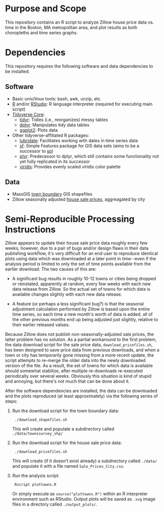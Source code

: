 # Purpose and Scope

This repository contains an R script to analyze Zillow house price data vs. time in the Boston, MA metropolitan area, and plot results as both choropleths and time series graphs.

# Dependencies

This repository requires the following software and data dependencies to be installed:

## Software

* Basic unix/linux tools: bash, awk, unzip, etc.
* [R](https://www.r-project.org/) and/or [RStudio](https://rstudio.com/): R language interpreter (required for executing main script)
* [Tidyverse Core](https://www.tidyverse.org/):
    - [tidyr](https://tidyr.tidyverse.org/): Tidies (i.e., reorganizes) messy tables
    - [dplyr](https://dplyr.tidyverse.org/): Manipulates tidy data tables
    - [ggplot2](https://ggplot2.tidyverse.org/): Plots data
* Other tidyverse-affiliated R packages:
    - [lubridate](https://lubridate.tidyverse.org/): Facilitates working with dates in time series data
    - [sf](https://r-spatial.github.io/sf/index.html): Simple Features package for GIS data sets (aims to be a successor to [sp](https://www.rdocumentation.org/packages/sp/versions/1.3-2))
    - [plyr](https://www.rdocumentation.org/packages/plyr/versions/1.8.5): Predecessor to dplyr, which still contains some functionality not yet fully replicated in its successor 
    - [viridis](https://cran.r-project.org/web/packages/viridis/vignettes/intro-to-viridis.html): Provides evenly scaled viridis color palette

## Data

* MassGIS [town boundary](https://docs.digital.mass.gov/dataset/massgis-data-community-boundaries-towns-survey-points) GIS shapefiles
* Zillow seasonally adjusted [house sale prices](https://www.zillow.com/research/data/), aggreagated by city

# Semi-Reproducible Processing Instructions

Zillow appears to update their house sale price data roughly every few weeks, however, due to a pair of bugs and/or design flaws in their data publishing workflow, it's very difficult for an end user to reproduce identical plots using data which was downloaded at a later point in time--even if the analysis period is limited to only the set of time points available from the earlier download.  The two causes of this are:

- A significant bug results in roughly 10-12 towns or cities being dropped or reinstated, apparently at random, every few weeks with each new data release from Zillow.  So the actual set of towns for which data is available changes slightly with each new data release.

- A feature (or perhaps a less significant bug?) is that the seasonal adjustment calculation performed by Zillow is based upon the entire time series, so each time a new month's worth of data is added, all of the other previous months end up being adjusted just slightly, relative to their earlier released values.

Because Zillow does not publish non-seasonally-adjusted sale prices, the latter problem has no solution.  As a partial workaround to the first problem, the data download script for the sale price data, `download_pricefiles.sh`, has been designed to save price data from previous downloads, and when a town or city has temporarily gone missing from a more recent update, the script attempts to re-merge the older data into the newly downloaded version of the file.  As a result, the set of towns for which data is available should somewhat stabilize, after multiple re-downloads re-executed periodically over several weeks.  Obviously this situation is kind of stupid and annoying, but there's not much that can be done about it.

After the software dependencies are installed, the data can be downloaded and the plots reproduced (at least approximately) via the following series of steps:

1. Run the download script for the town boundary data:

        ./download_shapefiles.sh

    This will create and populate a subdirectory called `./data/townssurvey_shp/`

2. Run the download script for the house sale price data:

        ./download_pricefiles.sh

    This will create (if it doesn't exist already) a subdirectory called `./data/` and populate it with a file named `Sale_Prices_City.csv`.

3. Run the analysis script:

        Rscript plottowns.R

    Or simply execute as `source("plottowns.R")` within an R interpreter environment such as RStudio.  Output plots will be saved as `.svg` image files in a directory called `./output_plots/`.
